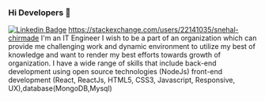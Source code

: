 
### Hi Developers 👋

[![Linkedin Badge](https://img.shields.io/badge/-SnehalChirmade-blue?style=flat-square&logo=Linkedin&logoColor=white&link=https://www.linkedin.com/in/snehal-chirmade-8b3a63216/)](https://www.linkedin.com/in/snehal-chirmade-8b3a63216/)
https://stackexchange.com/users/22141035/snehal-chirmade
I'm an
IT Engineer
I wish to be a part of an organization which can provide me challenging work and dynamic environment to utilize my best of knowledge and want to render my best efforts 
towards growth of organization. I have a wide range of skills that include back-end development using open source technologies (NodeJs) front-end development (React, ReactJs, HTML5, CSS3, Javascript, Responsive, UX),database(MongoDB,Mysql)
<!--
**SnehalChirmade/SnehalChirmade** is a ✨ _special_ ✨ repository because its `README.md` (this file) appears on your GitHub profile.

Here are some ideas to get you started:

- 🔭 I’m currently working on ...
- 🌱 I’m currently learning Full Stack Web Development
- 👯 I’m looking to collaborate on ...
- 🤔 I’m looking for help with ...
- 💬 Ask me about ...
- 📫 How to reach me: ...
- 😄 Pronouns: ...
- ⚡ Fun fact: ...
-->
